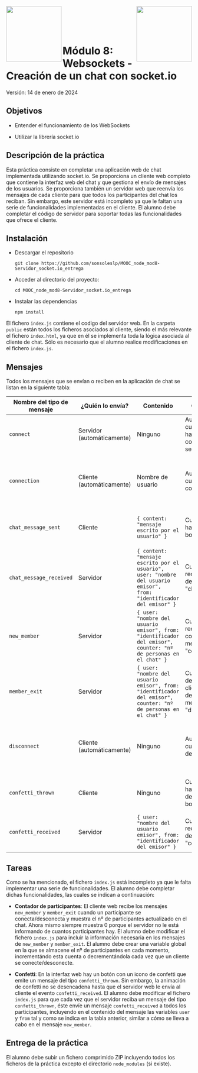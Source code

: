 <img  align="left" width="150" style="float: left;" src="https://www.upm.es/sfs/Rectorado/Gabinete%20del%20Rector/Logos/UPM/CEI/LOGOTIPO%20leyenda%20color%20JPG%20p.png">
<img  align="right" width="150" style="float: right;" src="https://miriadax.net/miriadax-theme/images/custom/logo_miriadax_new.svg">

<br/><br/><br/>

# Módulo 8: Websockets - Creación de un chat con socket.io

Versión: 14 de enero de 2024

## Objetivos
 
 - Entender el funcionamiento de los WebSockets

 - Utilizar la librería socket.io

## Descripción de la práctica

Esta práctica consiste en completar una aplicación web de chat implementada utilizando socket.io. Se proporciona un cliente web completo que contiene la interfaz web del chat y que gestiona el envío de mensajes de los usuarios. Se proporciona también un servidor web que reenvía los mensajes de cada cliente para que todos los participantes del chat los reciban. Sin embargo, este servidor está incompleto ya que le faltan una serie de funcionalidades implementadas en el cliente. El alumno debe completar el código de servidor para soportar todas las funcionalidades que ofrece el cliente.

## Instalación

 - Descargar el repositorio
	```
	git clone https://github.com/sonsoleslp/MOOC_node_mod8-Servidor_socket.io_entrega
	```
 - Acceder al directorio del proyecto:
 	```
	cd MOOC_node_mod8-Servidor_socket.io_entrega
 	```
 - Instalar las dependencias
 	```
 	npm install
 	```
El fichero `index.js` contiene el codigo del servidor web. En la carpeta `public` están todos los ficheros asociados al cliente, siendo el más relevante el fichero `index.html`, ya que en él se implementa toda la lógica asociada al cliente de chat. Sólo es necesario que el alumno realice modificaciones en el fichero `index.js`.

## Mensajes 

Todos los mensajes que se envían o reciben en la aplicación de chat se listan en la siguiente tabla:


| Nombre del tipo de mensaje | ¿Quién lo envía?           | Contenido                                                                                                            | Cuándo se envía                                                                               | Resultado                                                                                                                                                  |
|----------------------------|----------------------------|----------------------------------------------------------------------------------------------------------------------|-----------------------------------------------------------------------------------------------|------------------------------------------------------------------------------------------------------------------------------------------------------------|
| `connect`                    | Servidor (automáticamente) | Ninguno                                                                                                              | Automáticamente cuando el cliente se ha conectado correctamente al servidor                   | El cliente recibe este mensaje y anuncia en el chat "You have just joined the chat"                                                                        |
| `connection`                 | Cliente (automáticamente)  | Nombre de usuario                                                                                                    | Automáticamente cuando un cliente se conecta                                                  | El servidor recibe este mensaje y recoge el nombre del participante y avisa a los demás de que hay un participante nuevo mediante un mensaje "new_member"  |
| `chat_message_sent`          | Cliente                    | ```{ content: "mensaje escrito por el usuario" }```                                                                        | Cuando el usuario hace click en el botón "Send"                                               | El servidor recibe este mensaje y lo reenvía a todos los participantes mediante un mensaje "chat_message_received"                                         |
| `chat_message_received`      | Servidor                   | ```{ content: "mensaje escrito por el usuario",  user: "nombre del usuario emisor",  from: "identificador del emisor" }``` | Cuando el servidor recibe un mensaje del tipo "chat_message_sent"                             | El cliente recibe este mensaje y añade el contenido a la interfaz del chat junto al nombre de quién lo ha enviado                                          |
| `new_member`                 | Servidor                   | ```{ user: "nombre del usuario emisor", from: "identificador del emisor", counter: "nº de personas en el chat" }```                                              | Cuando el servidor recibe una nueva conexión mediante el mensaje "connection"                 | El cliente recibe este mensaje y anuncia en el chat el nombre del participante nuevo                                                                       |
| `member_exit`                | Servidor                   | ```{ user: "nombre del usuario emisor", from: "identificador del emisor", counter: "nº de personas en el chat" } ```                                             | Cuando el servidor detecta que un cliente se ha desconectado mediante el mensaje "disconnect" | El cliente recibe este mensaje y anuncia en el chat el nombre de participante que se ha dado de baja                                                       |
| `disconnect`                 | Cliente (automáticamente)  | Ninguno                                                                                                              | Automáticamente cuando un cliente se desconecta                                               | El servidor recibe este mensaje y recoge el nombre del participante y avisa a los demás de que hay un participante menos mediante un mensaje "member_exit" |
| `confetti_thrown`            | Cliente                    | Ninguno                                                                                                              | Cuando el usuario hace click en el icono de confetti junto al botón de "Send"                 | El servidor recibe este mensaje y lo reenvía a todos los participantes mediante un mensaje "confetti_received"                                             |
| `confetti_received`          | Servidor                   | ```{ user: "nombre del usuario emisor", from: "identificador del emisor" } ```                                             | Cuando el servidor recibe un mensaje del tipo "confetti_thrown"                               | El cliente recibe este mensaje y desencadena una animación de confetti en el chat para todos los participantes                                             |


## Tareas

Como se ha mencionado, el fichero `index.js` está incompleto ya que le falta implementar una serie de funcionalidades. El alumno debe completar dichas funcionalidades, las cuales se indican a continuación:

 * **Contador de participantes**: El cliente web recibe los mensajes `new_member` y `member_exit` cuando un participante se conecta/desconecta y muestra el nº de participantes actualizado en el chat. Ahora mismo siempre muestra 0 porque el servidor no le está informando de cuantos participantes hay. El alumno debe modificar el fichero `index.js` para incluir la información necesaria en los mensajes de  `new_member` y `member_exit`. El alumno debe crear una variable global en la que se almacene el nº de participantes en cada momento, incrementándo esta cuenta o decrementándola cada vez que un cliente se conecte/desconecte.

 * **Confetti**: En la interfaz web hay un botón con un icono de confetti que emite un mensaje del tipo `confetti_thrown`. Sin embargo, la animación de confetti no se desencadena hasta que el servidor web le envía al cliente el evento `confetti_received`. El alumno debe modificar el fichero `index.js` para que cada vez que el servidor reciba un mensaje del tipo `confetti_thrown`, éste envíe un mensaje `confetti_received` a todos los participantes, incluyendo en el contenido del mensaje las variables `user` y `from` tal y como se indica en la tabla anterior, similar a cómo se lleva a cabo en el mensaje `new_member`.


## Entrega de la práctica

El alumno debe subir un fichero comprimido ZIP incluyendo todos los ficheros de la práctica excepto el directorio `node_modules` (si existe).
 
